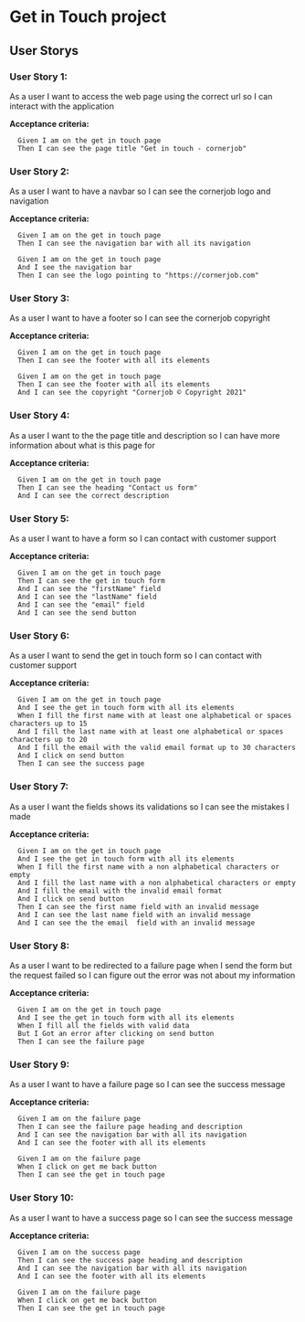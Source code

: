 # Get in Touch project

## User Storys

### User Story 1:

As a user I want to access the web page using the correct url so I can interact with the application

**Acceptance criteria:**

```
  Given I am on the get in touch page
  Then I can see the page title "Get in touch - cornerjob"
```

### User Story 2:

As a user I want to have a navbar so I can see the cornerjob logo and navigation

**Acceptance criteria:**

```
  Given I am on the get in touch page
  Then I can see the navigation bar with all its navigation

  Given I am on the get in touch page
  And I see the navigation bar
  Then I can see the logo pointing to "https://cornerjob.com"
```

### User Story 3:

As a user I want to have a footer so I can see the cornerjob copyright

**Acceptance criteria:**

```
  Given I am on the get in touch page
  Then I can see the footer with all its elements

  Given I am on the get in touch page
  Then I can see the footer with all its elements
  And I can see the copyright "Cornerjob © Copyright 2021"
```

### User Story 4:

As a user I want to the the page title and description so I can have more information about what is this page for

**Acceptance criteria:**

```
  Given I am on the get in touch page
  Then I can see the heading "Contact us form"
  And I can see the correct description
```

### User Story 5:

As a user I want to have a form so I can contact with customer support

**Acceptance criteria:**

```
  Given I am on the get in touch page
  Then I can see the get in touch form
  And I can see the "firstName" field
  And I can see the "lastName" field
  And I can see the "email" field
  And I can see the send button
```

### User Story 6:

As a user I want to send the get in touch form so I can contact with customer support

**Acceptance criteria:**

```
  Given I am on the get in touch page
  And I see the get in touch form with all its elements
  When I fill the first name with at least one alphabetical or spaces characters up to 15
  And I fill the last name with at least one alphabetical or spaces characters up to 20
  And I fill the email with the valid email format up to 30 characters
  And I click on send button
  Then I can see the success page
```

### User Story 7:

As a user I want the fields shows its validations so I can see the mistakes I made

**Acceptance criteria:**

```
  Given I am on the get in touch page
  And I see the get in touch form with all its elements
  When I fill the first name with a non alphabetical characters or empty
  And I fill the last name with a non alphabetical characters or empty
  And I fill the email with the invalid email format
  And I click on send button
  Then I can see the first name field with an invalid message
  And I can see the last name field with an invalid message
  And I can see the the email  field with an invalid message
```

### User Story 8:

As a user I want to be redirected to a failure page when I send the form but the request failed so I can figure out the error was not about my information

**Acceptance criteria:**

```
  Given I am on the get in touch page
  And I see the get in touch form with all its elements
  When I fill all the fields with valid data
  But I Got an error after clicking on send button
  Then I can see the failure page
```

### User Story 9:

As a user I want to have a failure page so I can see the success message

**Acceptance criteria:**

```
  Given I am on the failure page
  Then I can see the failure page heading and description
  And I can see the navigation bar with all its navigation
  And I can see the footer with all its elements

  Given I am on the failure page
  When I click on get me back button
  Then I can see the get in touch page
```

### User Story 10:

As a user I want to have a success page so I can see the success message

**Acceptance criteria:**

```
  Given I am on the success page
  Then I can see the success page heading and description
  And I can see the navigation bar with all its navigation
  And I can see the footer with all its elements

  Given I am on the failure page
  When I click on get me back button
  Then I can see the get in touch page
```
